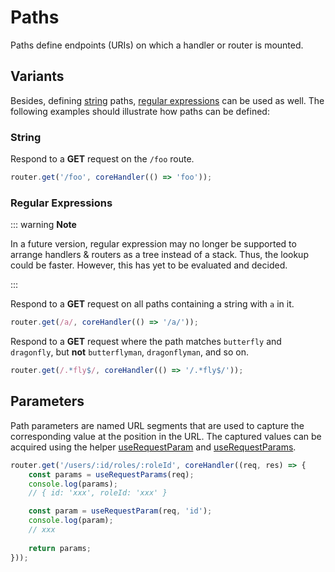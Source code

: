 # Paths

Paths define endpoints (URIs) on which a handler or router is mounted.

## Variants

Besides, defining [string](#string) paths, [regular expressions](#regular-expressions) can be used as well.
The following examples should illustrate how paths can be defined:

### String

Respond to a **GET** request on the `/foo` route.

```typescript
router.get('/foo', coreHandler(() => 'foo'));
```

### Regular Expressions

::: warning **Note**

In a future version, regular expression may no longer be supported to arrange handlers & routers as a tree instead of a stack.
Thus, the lookup could be faster.
However, this has yet to be evaluated and decided.

:::

Respond to a **GET** request on all paths containing a string with `a` in it.

```typescript
router.get(/a/, coreHandler(() => '/a/'));
```

Respond to a **GET** request where the path matches `butterfly` and `dragonfly`, but **not** `butterflyman`, `dragonflyman`, and so on.

```typescript
router.get(/.*fly$/, coreHandler(() => '/.*fly$/'));
```

## Parameters

Path parameters are named URL segments that are used to capture the corresponding value at the position in the URL.
The captured values can be acquired using the helper [useRequestParam](../api/request-helpers.md#userequestparam) and
[useRequestParams](../api/request-helpers.md#userequestparams).

```typescript
router.get('/users/:id/roles/:roleId', coreHandler((req, res) => {
    const params = useRequestParams(req);
    console.log(params);
    // { id: 'xxx', roleId: 'xxx' }

    const param = useRequestParam(req, 'id');
    console.log(param);
    // xxx
    
    return params;
}));
```
